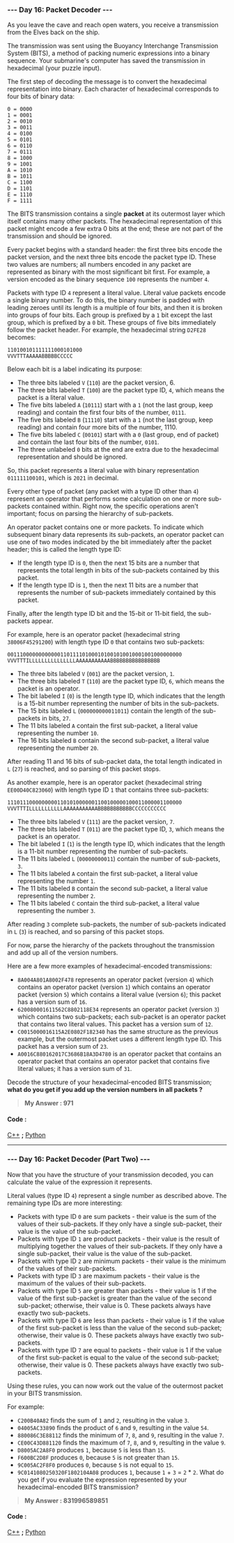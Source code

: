 ### **--- Day 16: Packet Decoder ---**

As you leave the cave and reach open waters, you receive a transmission from the Elves back on the ship.

The transmission was sent using the Buoyancy Interchange Transmission System (BITS), a method of packing numeric expressions into a binary sequence. Your submarine's computer has saved the transmission in hexadecimal (your puzzle input).

The first step of decoding the message is to convert the hexadecimal representation into binary. Each character of hexadecimal corresponds to four bits of binary data:
```
0 = 0000
1 = 0001
2 = 0010
3 = 0011
4 = 0100
5 = 0101
6 = 0110
7 = 0111
8 = 1000
9 = 1001
A = 1010
B = 1011
C = 1100
D = 1101
E = 1110
F = 1111
```
The BITS transmission contains a single **packet** at its outermost layer which itself contains many other packets. The hexadecimal representation of this packet might encode a few extra 0 bits at the end; these are not part of the transmission and should be ignored.

Every packet begins with a standard header: the first three bits encode the packet version, and the next three bits encode the packet type ID. These two values are numbers; all numbers encoded in any packet are represented as binary with the most significant bit first. For example, a version encoded as the binary sequence ```100``` represents the number ```4```.

Packets with type ID ```4``` represent a literal value. Literal value packets encode a single binary number. To do this, the binary number is padded with leading zeroes until its length is a multiple of four bits, and then it is broken into groups of four bits. Each group is prefixed by a ```1``` bit except the last group, which is prefixed by a ```0``` bit. These groups of five bits immediately follow the packet header. For example, the hexadecimal string ```D2FE28``` becomes:
```
110100101111111000101000
VVVTTTAAAAABBBBBCCCCC
```
Below each bit is a label indicating its purpose:

* The three bits labeled ```V``` (```110```) are the packet version, 6.
* The three bits labeled ```T``` (```100```) are the packet type ID, ```4```, which means the packet is a literal value.
* The five bits labeled ```A``` (```10111```) start with a ```1``` (not the last group, keep reading) and contain the first four bits of the number, ```0111```.
* The five bits labeled ```B``` (```11110```) start with a ```1``` (not the last group, keep reading) and contain four more bits of the number, 1110.
* The five bits labeled ```C``` (```00101```) start with a ```0``` (last group, end of packet) and contain the last four bits of the number, ```0101```.
* The three unlabeled ```0``` bits at the end are extra due to the hexadecimal representation and should be ignored.

So, this packet represents a literal value with binary representation ```011111100101```, which is ```2021``` in decimal.

Every other type of packet (any packet with a type ID other than ```4```) represent an operator that performs some calculation on one or more sub-packets contained within. Right now, the specific operations aren't important; focus on parsing the hierarchy of sub-packets.

An operator packet contains one or more packets. To indicate which subsequent binary data represents its sub-packets, an operator packet can use one of two modes indicated by the bit immediately after the packet header; this is called the length type ID:

* If the length type ID is ```0```, then the next 15 bits are a number that represents the total length in bits of the sub-packets contained by this packet.
* If the length type ID is ```1```, then the next 11 bits are a number that represents the number of sub-packets immediately contained by this packet.

Finally, after the length type ID bit and the 15-bit or 11-bit field, the sub-packets appear.

For example, here is an operator packet (hexadecimal string ```38006F45291200```) with length type ID ```0``` that contains two sub-packets:
```
00111000000000000110111101000101001010010001001000000000
VVVTTTILLLLLLLLLLLLLLLAAAAAAAAAAABBBBBBBBBBBBBBBB
```
* The three bits labeled ```V``` (```001```) are the packet version, ```1```.
* The three bits labeled ```T``` (```110```) are the packet type ID, ```6```, which means the packet is an operator.
* The bit labeled ```I``` (```0```) is the length type ID, which indicates that the length is a 15-bit number representing the number of bits in the sub-packets.
* The 15 bits labeled ```L``` (```000000000011011```) contain the length of the sub-packets in bits, ```27```.
* The 11 bits labeled ```A``` contain the first sub-packet, a literal value representing the number ```10```.
* The 16 bits labeled ```B``` contain the second sub-packet, a literal value representing the number ```20```.

After reading 11 and 16 bits of sub-packet data, the total length indicated in ```L``` (```27```) is reached, and so parsing of this packet stops.

As another example, here is an operator packet (hexadecimal string ```EE00D40C823060```) with length type ID ```1``` that contains three sub-packets:
```
11101110000000001101010000001100100000100011000001100000
VVVTTTILLLLLLLLLLLAAAAAAAAAAABBBBBBBBBBBCCCCCCCCCCC
```
* The three bits labeled ```V``` (```111```) are the packet version, ```7```.
* The three bits labeled ```T``` (```011```) are the packet type ID, ```3```, which means the packet is an operator.
* The bit labeled ```I``` (```1```) is the length type ID, which indicates that the length is a 11-bit number representing the number of sub-packets.
* The 11 bits labeled ```L``` (```00000000011```) contain the number of sub-packets, ```3```.
* The 11 bits labeled ```A``` contain the first sub-packet, a literal value representing the number ```1```.
* The 11 bits labeled ```B``` contain the second sub-packet, a literal value representing the number ```2```.
* The 11 bits labeled ```C``` contain the third sub-packet, a literal value representing the number ```3```.

After reading ```3``` complete sub-packets, the number of sub-packets indicated in ```L``` (```3```) is reached, and so parsing of this packet stops.

For now, parse the hierarchy of the packets throughout the transmission and add up all of the version numbers.

Here are a few more examples of hexadecimal-encoded transmissions:

* ```8A004A801A8002F478``` represents an operator packet (version ```4```) which contains an operator packet (version ```1```) which contains an operator packet (version ```5```) which contains a literal value (version ```6```); this packet has a version sum of ```16```.
* ```620080001611562C8802118E34``` represents an operator packet (version ```3```) which contains two sub-packets; each sub-packet is an operator packet that contains two literal values. This packet has a version sum of ```12```.
* ```C0015000016115A2E0802F182340``` has the same structure as the previous example, but the outermost packet uses a different length type ID. This packet has a version sum of ```23```.
* ```A0016C880162017C3686B18A3D4780``` is an operator packet that contains an operator packet that contains an operator packet that contains five literal values; it has a version sum of ```31```.

Decode the structure of your hexadecimal-encoded BITS transmission; **what do you get if you add up the version numbers in all packets ?**

> **My Answer : 971**

#### Code :
[C++](https://github.com/Kabiirk/advent-of-code-2021-entries/blob/main/Day16/Day16.cpp) **;** [Python](https://github.com/Kabiirk/advent-of-code-2021-entries/blob/main/Day16/Day16.py)
 
------
 
### **--- Day 16: Packet Decoder (Part Two) ---**

Now that you have the structure of your transmission decoded, you can calculate the value of the expression it represents.

Literal values (type ID ```4```) represent a single number as described above. The remaining type IDs are more interesting:

* Packets with type ID ```0``` are sum packets - their value is the sum of the values of their sub-packets. If they only have a single sub-packet, their value is the value of the sub-packet.
* Packets with type ID ```1``` are product packets - their value is the result of multiplying together the values of their sub-packets. If they only have a single sub-packet, their value is the value of the sub-packet.
* Packets with type ID ```2``` are minimum packets - their value is the minimum of the values of their sub-packets.
* Packets with type ID ```3``` are maximum packets - their value is the maximum of the values of their sub-packets.
* Packets with type ID ```5``` are greater than packets - their value is 1 if the value of the first sub-packet is greater than the value of the second sub-packet; otherwise, their value is 0. These packets always have exactly two sub-packets.
* Packets with type ID ```6``` are less than packets - their value is 1 if the value of the first sub-packet is less than the value of the second sub-packet; otherwise, their value is 0. These packets always have exactly two sub-packets.
* Packets with type ID ```7``` are equal to packets - their value is 1 if the value of the first sub-packet is equal to the value of the second sub-packet; otherwise, their value is 0. These packets always have exactly two sub-packets.

Using these rules, you can now work out the value of the outermost packet in your BITS transmission.

For example:

* ```C200B40A82``` finds the sum of ```1``` and ```2```, resulting in the value ```3```.
* ```04005AC33890``` finds the product of ```6``` and ```9```, resulting in the value ```54```.
* ```880086C3E88112``` finds the minimum of ```7```, ```8```, and ```9```, resulting in the value ```7```.
* ```CE00C43D881120``` finds the maximum of ```7```, ```8```, and ```9```, resulting in the value ```9```.
* ```D8005AC2A8F0``` produces ```1```, because ```5``` is less than ```15```.
* ```F600BC2D8F``` produces ```0```, because ```5``` is not greater than ```15```.
* ```9C005AC2F8F0``` produces ```0```, because ```5``` is not equal to ```15```.
* ```9C0141080250320F1802104A08``` produces ```1```, because ```1``` + ```3``` = ```2``` * ```2```.
What do you get if you evaluate the expression represented by your hexadecimal-encoded BITS transmission?

> **My Answer : 831996589851**

#### Code :
[C++](https://github.com/Kabiirk/advent-of-code-2021-entries/blob/main/Day16/Day16.cpp) **;** [Python](https://github.com/Kabiirk/advent-of-code-2021-entries/blob/main/Day16/Day16.py)
